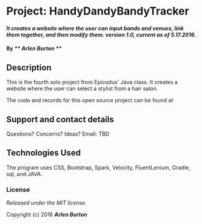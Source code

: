 # Project: HandyDandyBandyTracker

#### _It creates a website where the user can input bands and venues, link them together, and then modify them. version 1.0, current as of 5.17.2016._

#### By _** Arlen Burton **_

## Description

This is the fourth solo project from Epicodus' Java class. It creates a website where the user can select a stylist from a hair salon.

The code and records for this open source project can be found at

## Support and contact details

Questions? Concerns? Ideas? Email: TBD

## Technologies Used

The program uses CSS, Bootstrap, Spark, Velocity, FluentLenium, Gradle, sql, and JAVA.

### License

*Released under the MIT license.*

Copyright (c) 2016 **_Arlen Burton_**
